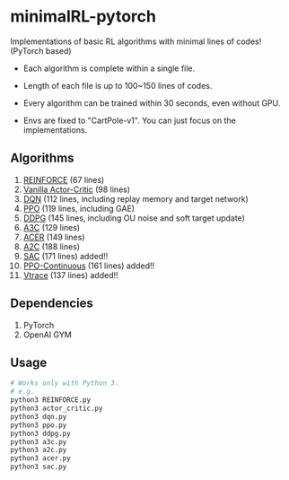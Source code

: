 # minimalRL-pytorch

Implementations of basic RL algorithms with minimal lines of codes! (PyTorch based)

* Each algorithm is complete within a single file.

* Length of each file is up to 100~150 lines of codes.

* Every algorithm can be trained within 30 seconds, even without GPU.

* Envs are fixed to "CartPole-v1". You can just focus on the implementations.



## Algorithms

1. [REINFORCE](https://github.com/azeye/QuickstartRL/blob/master/REINFORCE.py) (67 lines)
2. [Vanilla Actor-Critic](https://github.com/azeye/QuickstartRL/blob/master/actor_critic.py) (98 lines)
3. [DQN](https://github.com/azeye/QuickstartRL/blob/master/dqn.py) (112 lines,  including replay memory and target network)
4. [PPO](https://github.com/azeye/QuickstartRL/blob/master/ppo.py) (119 lines,  including GAE)
5. [DDPG](https://github.com/azeye/QuickstartRL/blob/master/ddpg.py) (145 lines, including OU noise and soft target update)
6. [A3C](https://github.com/azeye/QuickstartRL/blob/master/a3c.py) (129 lines)
7. [ACER](https://github.com/azeye/QuickstartRL/blob/master/acer.py) (149 lines)
8. [A2C](https://github.com/azeye/QuickstartRL/blob/master/a2c.py) (188 lines)
9. [SAC](https://github.com/azeye/QuickstartRL/blob/master/sac.py) (171 lines) added!! 
10. [PPO-Continuous](https://github.com/seungeunrho/azeye/QuickstartRL/blob/master/ppo-continuous.py) (161 lines) added!!
11. [Vtrace](https://github.com/azeye/QuickstartRL/blob/master/vtrace.py) (137 lines) added!!


## Dependencies
1. PyTorch
2. OpenAI GYM

## Usage
```bash
# Works only with Python 3.
# e.g.
python3 REINFORCE.py
python3 actor_critic.py
python3 dqn.py
python3 ppo.py
python3 ddpg.py
python3 a3c.py
python3 a2c.py
python3 acer.py
python3 sac.py
```
